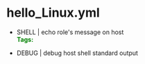 



# hello_Linux.yml


* SHELL | echo role's message on host  
**<font color="green">Tags: </font>**

* DEBUG | debug host shell standard output